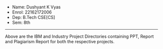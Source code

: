 * Name: Dushyant K Vyas
* Enrol: 22162172006
* Dep: B.Tech CSE[CS]
* Sem: 8th
---
Above are the IBM and Industry Project Directories containing PPT, Report and Plagiarism Report for both the respective projects.
